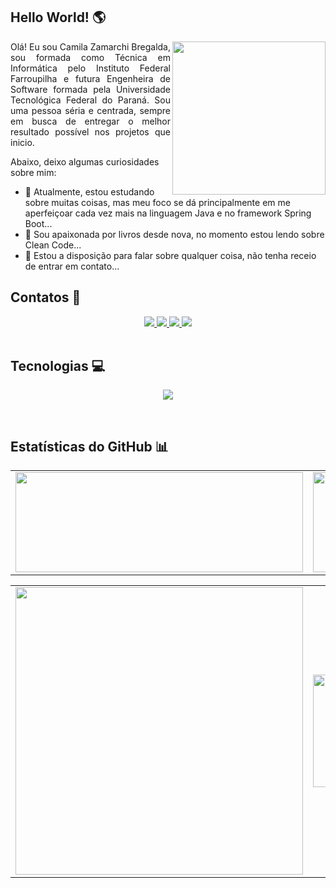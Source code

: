 <h2>Hello World! 🌎</h2>

<img src="https://i.pinimg.com/originals/1f/20/b4/1f20b41ce1db0cbcf955afa15729f841.jpg" height="245px" width="245px" min-width="245px" max-width="245px" align="right">

<p style="text-align: justify;">Olá! Eu sou Camila Zamarchi Bregalda, sou formada como Técnica em Informática pelo Instituto Federal Farroupilha e futura Engenheira de Software formada pela Universidade Tecnológica Federal do Paraná. Sou uma pessoa séria e centrada, sempre em busca de entregar o melhor resultado possível nos projetos que inicio. <br>
  
Abaixo, deixo algumas curiosidades sobre mim:</p>

- 🌱 Atualmente, estou estudando sobre muitas coisas, mas meu foco se dá principalmente em me aperfeiçoar cada vez mais na linguagem Java e no framework Spring Boot...
- 📖 Sou apaixonada por livros desde nova, no momento estou lendo sobre Clean Code...
- 💬 Estou a disposição para falar sobre qualquer coisa, não tenha receio de entrar em contato...

          
<h2>Contatos 📱</h2>

<div align="center">
  <a href="mailto:camilazbregalda@gmail.com" target="_blank">
    <img src="https://img.shields.io/badge/Gmail-292626?style=for-the-badge&logo=gmail&logoColor=FFF&border-width:3px&border-color:#ffffff" target="-blank">
  </a>
  
  <a href="https://www.linkedin.com/in/camila-zamarchi-bregalda/" target="_blank">
    <img src="https://img.shields.io/badge/LinkedIn-292626?style=for-the-badge&logo=linkedin&logoColor=white" target="-blank">
  </a>
  
  <a href="https://wa.me/5554996269116" target="_blank">
    <img src="https://img.shields.io/badge/WhatsApp-292626?style=for-the-badge&logo=whatsapp&logoColor=white" target="-blank">
  </a>

  <a href="https://www.instagram.com/cami_bregalda/">
    <img src="https://img.shields.io/badge/-Instagram-292626?style=for-the-badge&logo=Instagram&logoColor=FFF"/>
  </a>
</div><br>


<h2>Tecnologias 💻</h2>

<p align="center">
  <a href="https://skillicons.dev">
    <img src="https://skillicons.dev/icons?i=java,spring,c,bootstrap,html,css,php,godot,latex,)" />
  </a>
</p><br>


<h2>Estatísticas do GitHub 📊</h2>

<p style="text-align: center">
<a href = "https://github.com/CamiBregalda">
 
<table>
    <tr>
      <td>
        <img height="160cm" width="460cm" src="https://github-readme-stats.vercel.app/api?username=CamiBregalda&show_icons=true&theme=transparent&include_al1-commits-true&count_private=true"/>
      </td>
      <td>
        <img height="160cm" width="500cm" src="https://github-readme-stats.vercel.app/api/top-langs/?username=CamiBregalda&layout=compact&langs_count=16&theme=transparent"/>
      </td>
    </tr>
</table>

<table>
  <tr>
    <td>
      <img width="460cm" src="https://github-profile-summary-cards.vercel.app/api/cards/profile-details?username=CamiBregalda&theme=transparent"/>
    </td>
    <td>
      <img height="180cm" width="235cm" src="https://github-profile-summary-cards.vercel.app/api/cards/productive-time?username=CamiBregalda&theme=transparent"/>
    </td>
    <td>
      <img height="180cm" width="235cm" src="https://github-profile-summary-cards.vercel.app/api/cards/repos-per-language?username=CamiBregalda&theme=transparent"/>
    </td>
  </tr>
</table>
</p>
